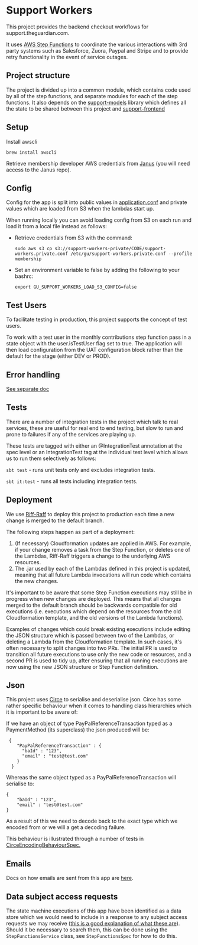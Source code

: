 Support Workers
===============

This project provides the backend checkout workflows for support.theguardian.com.

It uses [AWS Step Functions](https://aws.amazon.com/step-functions/) to coordinate the various interactions with 3rd party systems
such as Salesforce, Zuora, Paypal and Stripe and to provide retry functionality in the event of service outages.

## Project structure
The project is divided up into a common module, which contains code used by all of the step functions, and separate
modules for each of the step functions. It also depends on the [support-models](https://github.com/guardian/support-models) library which defines all the state to be shared between this project and [support-frontend](https://github.com/guardian/support-frontend)

## Setup

Install awscli
```
brew install awscli
```

Retrieve membership developer AWS credentials from [Janus](https://github.com/guardian/janus) (you will need access to the Janus repo).

## Config
Config for the app is split into public values in [application.conf](common/src/main/resources/application.conf)
and private values which are loaded from S3 when the lambdas start up.

When running locally you can avoid loading config from S3 on each run and load it from a local file instead as follows:

* Retrieve credentials from S3 with the command:

    `sudo aws s3 cp s3://support-workers-private/CODE/support-workers.private.conf /etc/gu/support-workers.private.conf --profile membership`

* Set an environment variable to false by adding the following to your bashrc:

    `export GU_SUPPORT_WORKERS_LOAD_S3_CONFIG=false`

## Test Users
To facilitate testing in production, this project supports the concept of test users.

To work with a test user in the monthly contributions step function pass in a state
object with the user.isTestUser flag set to true. The application will then load configuration
from the UAT configuration block rather than the default for the stage (either DEV or PROD).

## Error handling
[See separate doc](./docs/error-handling.md)

## Tests
There are a number of integration tests in the project which talk to real services, these are useful for real end to end testing, but slow to run and prone to failures if any of the services are playing up.

These tests are tagged with either an @IntegrationTest annotation at the spec level or an IntegrationTest tag at the individual test level which allows us to run them selectively as follows:

`sbt test` - runs unit tests only and excludes integration tests.

`sbt it:test` - runs all tests including integration tests.

## Deployment
We use [Riff-Raff](https://github.com/guardian/riff-raff) to deploy this project to production each time a new change is merged to the default branch.

The following steps happen as part of a deployment:

1. (If necessary) Cloudformation updates are applied in AWS. For example, if your change removes a task from the Step Function, or deletes one of the Lambdas, Riff-Raff triggers a change to the underlying AWS resources.
2. The .jar used by each of the Lambdas defined in this project is updated, meaning that all future Lambda invocations will run code which contains the new changes.

It's important to be aware that some Step Function executions may still be in progress when new changes are deployed. This means that all changes merged to the default branch should be backwards compatible for old executions (i.e. executions which depend on the resources from the old Cloudformation template, and the old versions of the Lambda functions).

Examples of changes which could break existing executions include editing the JSON structure which is passed between two of the Lambdas, or deleting a Lambda from the Cloudformation template. In such cases, it's often necessary to split changes into two PRs. The initial PR is used to transition all future executions to use only the new code or resources, and a second PR is used to tidy up, after ensuring that all running executions are now using the new JSON structure or Step Function definition.

## Json
This project uses [Circe](https://github.com/circe/circe) to serialise and deserialise json.
Circe has some rather specific behaviour when it comes to handling class hierarchies which it is important to be aware of:

If we have an object of type PayPalReferenceTransaction typed as a PaymentMethod (its superclass) the json produced will be:

     {
        "PayPalReferenceTransaction" : {
          "baId" : "123",
          "email" : "test@test.com"
        }
      }

Whereas the same object typed as a PayPalReferenceTransaction will serialise to:

    {
        "baId" : "123",
        "email" : "test@test.com"
    }

As a result of this we need to decode back to the exact type which we encoded from or we will a get a decoding failure.

This behaviour is illustrated through a number of tests in [CirceEncodingBehaviourSpec.](/src/test/scala/com/gu/support/workers/CirceEncodingBehaviourSpec.scala)

## Emails
Docs on how emails are sent from this app are [here](/docs/triggered-send-in-exact-target.md).

## Data subject access requests
The state machine executions of this app have been identified as a data store which we would need to include in a response to any subject
access requests we may receive ([this is a good explanation of what these are](https://ico.org.uk/media/for-organisations/documents/2014223/subject-access-code-of-practice.pdf)).
Should it be necessary to search them, this can be done using the `StepFunctionsService` class, see `StepFunctionsSpec` for how to do this.
